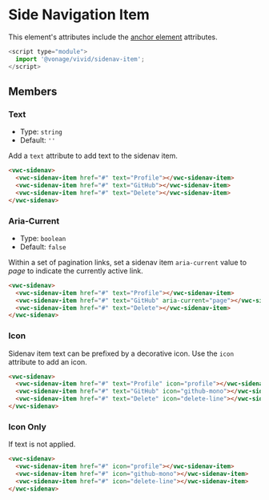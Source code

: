 # Side Navigation Item

This element's attributes include the [anchor element](https://developer.mozilla.org/en-US/docs/Web/HTML/Element/a) attributes.

```js
<script type="module">
  import '@vonage/vivid/sidenav-item';
</script>
```

## Members

### Text

- Type: `string`
- Default: `''`

Add a `text` attribute to add text to the sidenav item.

```html preview
<vwc-sidenav>
  <vwc-sidenav-item href="#" text="Profile"></vwc-sidenav-item>
  <vwc-sidenav-item href="#" text="GitHub"></vwc-sidenav-item>
  <vwc-sidenav-item href="#" text="Delete"></vwc-sidenav-item>
</vwc-sidenav>
```

### Aria-Current

- Type: `boolean`
- Default: `false`

Within a set of pagination links, set a sidenav item `aria-current` value to *page* to indicate the currently active link.

```html preview
<vwc-sidenav>
  <vwc-sidenav-item href="#" text="Profile"></vwc-sidenav-item>
  <vwc-sidenav-item href="#" text="GitHub" aria-current="page"></vwc-sidenav-item>
  <vwc-sidenav-item href="#" text="Delete"></vwc-sidenav-item>
</vwc-sidenav>
```

### Icon

Sidenav item text can be prefixed by a decorative icon.
Use the `icon` attribute to add an icon.

```html preview
<vwc-sidenav>
  <vwc-sidenav-item href="#" text="Profile" icon="profile"></vwc-sidenav-item>
  <vwc-sidenav-item href="#" text="GitHub" icon="github-mono"></vwc-sidenav-item>
  <vwc-sidenav-item href="#" text="Delete" icon="delete-line"></vwc-sidenav-item>
</vwc-sidenav>
```

### Icon Only

If text is not applied.

```html preview
<vwc-sidenav>
  <vwc-sidenav-item href="#" icon="profile"></vwc-sidenav-item>
  <vwc-sidenav-item href="#" icon="github-mono"></vwc-sidenav-item>
  <vwc-sidenav-item href="#" icon="delete-line"></vwc-sidenav-item>
</vwc-sidenav>
```
